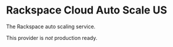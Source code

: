 Rackspace Cloud Auto Scale US
=============================

The Rackspace auto scaling service.

This provider is *not* production ready.
